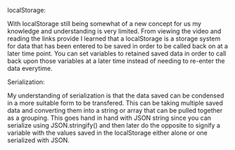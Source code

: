 localStorage:

With localStorage still being somewhat of a new concept for us my knowledge and understanding is very limited. From viewing the video and reading the links provide I learned that a localStorage is a storage system for data that has been entered to be saved in order to be called back on at a later time point. You can set variables to retained saved data in order to call back upon those variables at a later time instead of needing to re-enter the data everytime.

Serialization:

My understanding of serialization is that the data saved can be condensed in a more suitable form to be transfered. This can be taking multiple saved data and converting them into a string or array that can be pulled together as a grouping. This goes hand in hand with JSON string since you can serialize using JSON.stringify() and then later do the opposite to signify a variable with the values saved in the localStorage either alone or one serialized with JSON.